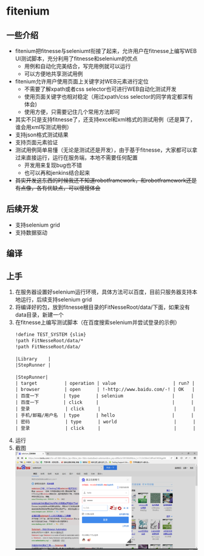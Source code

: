 # fitenium 

## 一些介绍
+ fitenium把fitnesse与seleniumt衔接了起来，允许用户在fitnesse上编写WEB UI测试脚本，充分利用了fitnesse和selenium的优点
    - 用例和自动化完美结合，写完用例就可以运行
    - 可以方便地共享测试用例
+ fitenium允许用户使用页面上关键字对WEB元素进行定位
    - 不需要了解xpath或者css selector也可进行WEB自动化测试开发
    - 使用页面关键字也相对稳定（用过xpath/css selector的同学肯定都深有体会)
    - 使用方便，只需要记住几个常用方法即可
+ 其实不只是支持fitnesse了，还支持excel和xml格式的测试用例（还是算了，谁会用xml写测试用例）
+ 支持json格式测试结果
+ 支持页面元素验证
+ 测试用例简单易懂（无论是测试还是开发），由于基于fitnesse，大家都可以拿过来直接运行，运行在服务端，本地不需要任何配置
    - 开发用来复现bug也不错
    - 也可以再和jenkins结合起来
+ ~~其实开发这东西的时候我还不知道robotframework，和robotframework还是有点像，各有优缺点，可以慢慢体会~~

## 后续开发
+ 支持selenium grid
+ 支持数据驱动

## 编译
 


## 上手
1. 在服务器设置好selenium运行环境，具体方法可以百度，目前只服务器支持本地运行，后续支持selenium grid
2. 将编译好的包，放到fitnesse根目录的FitNesseRoot/data/下面，如果没有data目录，新建一个
3. 在fitnesse上编写测试脚本（在百度搜索selenium并尝试登录的示例）
    ```
    !define TEST_SYSTEM {slim} 
    !path FitNesseRoot/data/*
    !path FitNesseRoot/data/
    
    |Library    |
    |StepRunner |
    
    |StepRunner|
    | target          | operation | value                     | run? |
    | browser         | open      | !-http://www.baidu.com/-! | OK   |
    | 百度一下         | type      | selenium                  |      |
    | 百度一下         | click     |                           |      |
    | 登录             | click     |                           |      |
    | 手机/邮箱/用户名  | type      | hello                     |      |
    | 密码             | type      | world                     |      |
    | 登录             | click     |                           |      |
    ```
4. 运行
5. 截图
    ![运行截图](screenshot.png)
    
    
